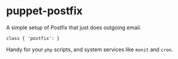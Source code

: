 # puppet-postfix

A simple setup of Postfix that just does outgoing email.

	class { 'postfix': }

Handy for your `php` scripts, and system services like `monit` and `cron`.